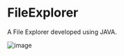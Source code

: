 # FileExplorer
A File Explorer developed using JAVA.

![image](https://github.com/MuhammadRazi99/File_Explorer/assets/81696588/4247f11d-2663-4ad1-9568-d9748d3ba7be)

